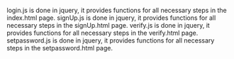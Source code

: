login.js is done in jquery, it provides functions for all necessary steps in the index.html page.
signUp.js is done in jquery, it provides functions for all necessary steps in the signUp.html page.
verify.js is done in jquery, it provides functions for all necessary steps in the verify.html page.
setpassword.js is done in jquery, it provides functions for all necessary steps in the setpassword.html page.

